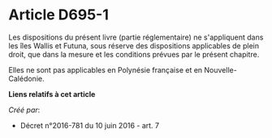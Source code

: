 # Article D695-1

Les dispositions du présent livre (partie réglementaire) ne s'appliquent dans les îles Wallis et Futuna, sous réserve des
dispositions applicables de plein droit, que dans la mesure et les conditions prévues par le présent chapitre. 

Elles ne sont pas applicables en Polynésie française et en Nouvelle-Calédonie.

**Liens relatifs à cet article**

_Créé par_:

  - Décret n°2016-781 du 10 juin 2016 - art. 7
